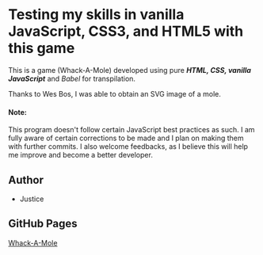# Testing my skills in vanilla JavaScript, CSS3, and HTML5 with this game 
This is a game (Whack-A-Mole) developed using pure *__HTML, CSS, vanilla JavaScript__* and *Babel* for transpilation.

Thanks to Wes Bos, I was able to obtain an SVG image of a mole.

#### Note: 
This program doesn't follow certain JavaScript best practices as such. I am fully aware of certain corrections to be made and I plan on making them with further commits. I also welcome feedbacks, as I believe this will help me improve and become a better developer.


## Author
+ Justice

## GitHub Pages

[Whack-A-Mole](https://justicea.github.io/Whack-A-Mole/)


